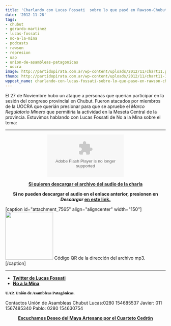 ```yaml
---
title: 'Charlando con Lucas Fossati  sobre lo que pasó en Rawson-Chubut: Megaminería'
date: '2012-11-28'
tags:
- chubut
- gerardo-martinez
- lucas-fossati
- no-a-la-mina
- podcasts
- rawson
- represion
- uap
- union-de-asambleas-patagonicas
- uocra
image: http://partidopirata.com.ar/wp-content/uploads/2012/11/chart11.png
thumb: http://partidopirata.com.ar/wp-content/uploads/2012/11/chart11-115x115.png
wppost_name: charlando-con-lucas-fossati-sobre-lo-que-paso-en-rawson-chubut-megamineria
---
```


El 27 de Noviembre hubo un ataque a personas que querían participar en la sesión del congreso provincial en Chubut.
Fueron atacados por miembros de la UOCRA que querián presionar para que se apruebe el <em>Marco Regulatorio Minero</em> que permitiría la actividad en la Meseta Central de la provincia.
Estuvimos hablando con Lucas Fossati de No a la Mina sobre el tema:

<hr />

<center>
<object id="player1606605" width="240" height="133" classid="clsid:d27cdb6e-ae6d-11cf-96b8-444553540000" codebase="http://download.macromedia.com/pub/shockwave/cabs/flash/swflash.cab#version=6,0,40,0"><param name="AllowScriptAccess" value="always" /><param name="allowFullScreen" value="true" /><param name="wmode" value="transparent" /><param name="src" value="http://www.ivoox.com/playerivoox_ee_1606605_1.html" /><param name="allowfullscreen" value="true" /><param name="allowscriptaccess" value="always" /><embed id="player1606605" width="240" height="133" type="application/x-shockwave-flash" src="http://www.ivoox.com/playerivoox_ee_1606605_1.html" AllowScriptAccess="always" allowFullScreen="true" wmode="transparent" allowfullscreen="true" allowscriptaccess="always" /></object></center>
<p style="text-align: center;"><strong><a href="http://www.ivoox.com/charlando-lucas-fossati-desde-chubut-aprietes-megamineria_md_1606605_1.mp3" target="_blank">Si quieren descargar el archivo del audio de la charla</a></strong></p>
<p style="text-align: center;"><strong>Si no pueden descargar el audio en el enlace anterior, presionen en <em>Descargar</em> <a href="http://www.ivoox.com/charlando-lucas-fossati-desde-chubut-aprietes-megamineria-audios-mp3_rf_1606605_1.html" target="_blank">en este link.</a></strong></p>


[caption id="attachment_7565" align="aligncenter" width="150"]<a href="http://partidopirata.com.ar/wp-content/uploads/2012/11/chart11.png"><img class="size-full wp-image-7565" title="chart" src="http://partidopirata.com.ar/wp-content/uploads/2012/11/chart11.png" alt="" width="150" height="150" /></a> Código QR de la dirección del archivo mp3.[/caption]

<hr />

<ul>
	<li><strong><a href="https://twitter.com/LucasPatagonia" target="_blank">Twitter de Lucas Fossati</a></strong></li>
	<li><strong><a href="http://www.noalamina.org/" target="_blank">No a la Mina</a></strong></li>
</ul>
<span style="color: #000000; font-family: Lucida Sans Unicode; font-size: small;"><strong>UAP, Unión de Asambleas Patagónicas</strong>.</span>

Contactos
Unión de Asambleas Chubut
Lucas:0280 154685537
Javier: 011 1567485340
Pablo: 0280 154630754
<p style="text-align: center;"><strong><a href="http://deskatalogadosymas.blogspot.com/2012/11/de-argentina-cuarteto-cedron-1978-uno.html" target="_blank">Escuchamos Deseo del Maya Artesano por el Cuarteto Cedrón</a></strong></p>
